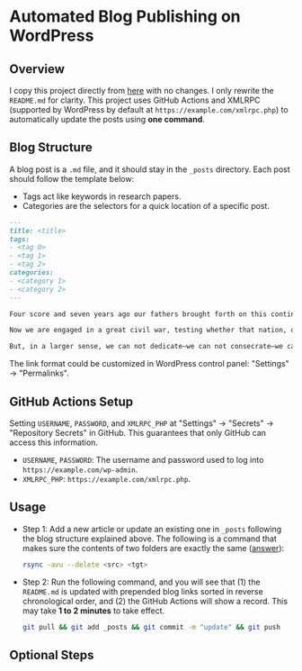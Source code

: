 # Automated Blog Publishing on WordPress

## Overview

I copy this project directly from [here](https://github.com/zhaoolee/WordPressXMLRPCTools) with no changes. I only rewrite the `README.md` for clarity. This project uses GitHub Actions and XMLRPC (supported by WordPress by default at `https://example.com/xmlrpc.php`) to automatically update the posts using **one command**.

## Blog Structure

A blog post is a `.md` file, and it should stay in the `_posts` directory. Each post should follow the template below:

- Tags act like keywords in research papers.
- Categories are the selectors for a quick location of a specific post.

```markdown
---
title: <title>
tags: 
- <tag 0>
- <tag 1>
- <tag 2>
categories:
- <category 1>
- <category 2>
---

Four score and seven years ago our fathers brought forth on this continent, a new nation, conceived in Liberty, and dedicated to the proposition that all men are created equal.

Now we are engaged in a great civil war, testing whether that nation, or any nation so conceived and so dedicated, can long endure. We are met on a great battle-field of that war. We have come to dedicate a portion of that field, as a final resting place for those who here gave their lives that that nation might live. It is altogether fitting and proper that we should do this.

But, in a larger sense, we can not dedicate—we can not consecrate—we can not hallow—this ground. The brave men, living and dead, who struggled here, have consecrated it, far above our poor power to add or detract. The world will little note, nor long remember what we say here, but it can never forget what they did here. It is for us the living, rather, to be dedicated here to the unfinished work which they who fought here have thus far so nobly advanced. It is rather for us to be here dedicated to the great task remaining before us—that from these honored dead we take increased devotion to that cause for which they gave the last full measure of devotion—that we here highly resolve that these dead shall not have died in vain—that this nation, under God, shall have a new birth of freedom—and that government of the people, by the people, for the people, shall not perish from the earth.
```

The link format could be customized in WordPress control panel: "Settings" $\rightarrow$ "Permalinks". 

## GitHub Actions Setup

Setting `USERNAME`, `PASSWORD`, and `XMLRPC_PHP` at "Settings" $\rightarrow$ "Secrets" $\rightarrow$ "Repository Secrets" in GitHub. This guarantees that only GitHub can access this information.

- `USERNAME`, `PASSWORD`: The username and password used to log into `https://example.com/wp-admin`.
- `XMLRPC_PHP`: `https://example.com/xmlrpc.php`.

## Usage

- Step 1: Add a new article or update an existing one in `_posts` following the blog structure explained above. The following is a command that makes sure the contents of two folders are exactly the same ([answer](https://unix.stackexchange.com/a/203854/307215)):

  ```bash
  rsync -avu --delete <src> <tgt>
  ```

- Step 2: Run the following command, and you will see that (1) the `README.md` is updated with prepended blog links sorted in reverse chronological order, and (2) the GitHub Actions will show a record. This may take **1 to 2 minutes** to take effect.

  ```bash
  git pull && git add _posts && git commit -m "update" && git push
  ```

## Optional Steps


  
